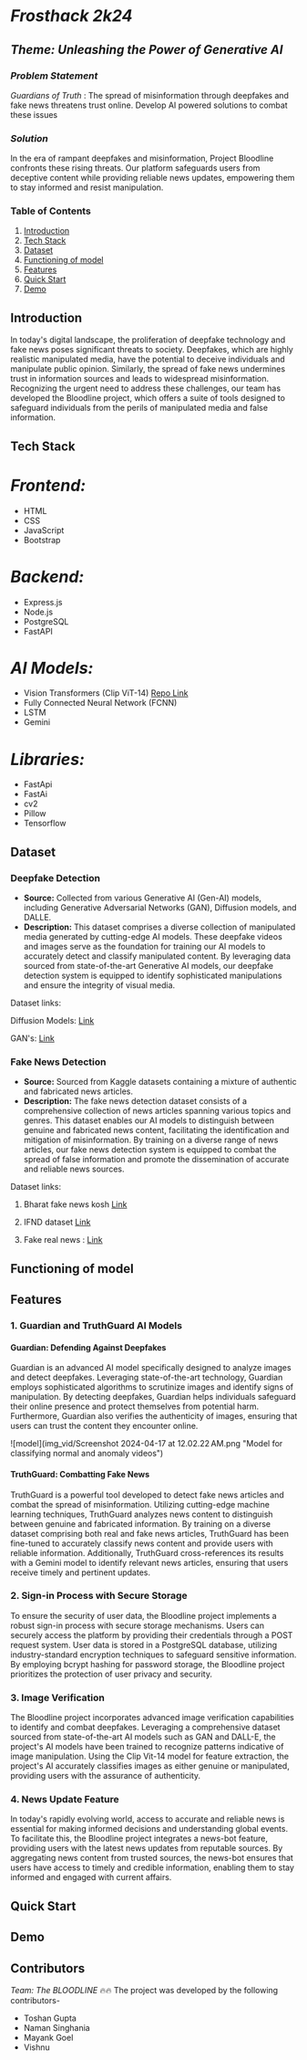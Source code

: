 # *Frosthack 2k24*

## *Theme: Unleashing the Power of Generative AI*

### *Problem Statement*
*Guardians of Truth* : The spread of misinformation through deepfakes and fake news threatens trust online. Develop AI powered solutions to combat these issues

### *Solution*
In the era of rampant deepfakes and misinformation, Project Bloodline confronts these rising threats. Our platform safeguards users from deceptive content while providing reliable news updates, empowering them to stay informed and resist manipulation. 


### Table of Contents
1. [Introduction](#introduction)
2. [Tech Stack](#tech-stack)
3. [Dataset](#dataset)
4. [Functioning of model](#functioning-of-model)
5. [Features](#features)
6. [Quick Start](#quick-start)
7. [Demo](#demo)


## Introduction

In today's digital landscape, the proliferation of deepfake technology and fake news poses significant threats to society. Deepfakes, which are highly realistic manipulated media, have the potential to deceive individuals and manipulate public opinion. Similarly, the spread of fake news undermines trust in information sources and leads to widespread misinformation. Recognizing the urgent need to address these challenges, our team has developed the Bloodline project, which offers a suite of tools designed to safeguard individuals from the perils of manipulated media and false information.


## Tech Stack

# *Frontend:* 
  - HTML 
  - CSS
  - JavaScript
  - Bootstrap
# *Backend:*
  - Express.js
  - Node.js
  - PostgreSQL
  - FastAPI 
# *AI Models:*
  - Vision Transformers (Clip ViT-14) [Repo Link](https://github.com/openai/CLIP.git)
  - Fully Connected Neural Network (FCNN)
  - LSTM
  - Gemini
# *Libraries:*
  - FastApi
  - FastAi
  - cv2
  - Pillow
  - Tensorflow


## Dataset

### Deepfake Detection
- **Source:** Collected from various Generative AI (Gen-AI) models, including Generative Adversarial Networks (GAN), Diffusion models, and DALLE.
- **Description:** This dataset comprises a diverse collection of manipulated media generated by cutting-edge AI models. These deepfake videos and images serve as the foundation for training our AI models to accurately detect and classify manipulated content. By leveraging data sourced from state-of-the-art Generative AI models, our deepfake detection system is equipped to identify sophisticated manipulations and ensure the integrity of visual media.

Dataset links:

Diffusion Models: [Link](https://drive.google.com/file/d/1FXlGIRh_Ud3cScMgSVDbEWmPDmjcrm1t/view)

GAN's: [Link](https://drive.google.com/file/d/1z_fD3UKgWQyOTZIBbYSaQ-hz4AzUrLC1/view)

### Fake News Detection
- **Source:** Sourced from Kaggle datasets containing a mixture of authentic and fabricated news articles.
- **Description:** The fake news detection dataset consists of a comprehensive collection of news articles spanning various topics and genres. This dataset enables our AI models to distinguish between genuine and fabricated news content, facilitating the identification and mitigation of misinformation. By training on a diverse range of news articles, our fake news detection system is equipped to combat the spread of false information and promote the dissemination of accurate and reliable news sources.
 
Dataset links:

1. Bharat fake news kosh [Link](https://www.kaggle.com/datasets/man2191989/bharatfakenewskosh)

2. IFND dataset [Link](https://www.kaggle.com/datasets/sonalgarg174/ifnd-dataset)

3. Fake real news : [Link](https://www.kaggle.com/datasets/imbikramsaha/fake-real-news)




## **Functioning of model**




## Features

### 1. Guardian and TruthGuard AI Models

#### Guardian: Defending Against Deepfakes
Guardian is an advanced AI model specifically designed to analyze images and detect deepfakes. Leveraging state-of-the-art technology, Guardian employs sophisticated algorithms to scrutinize images and identify signs of manipulation. By detecting deepfakes, Guardian helps individuals safeguard their online presence and protect themselves from potential harm. Furthermore, Guardian also verifies the authenticity of images, ensuring that users can trust the content they encounter online.


![model](img_vid/Screenshot 2024-04-17 at 12.02.22 AM.png "Model for classifying normal and anomaly videos")




#### TruthGuard: Combatting Fake News
TruthGuard is a powerful tool developed to detect fake news articles and combat the spread of misinformation. Utilizing cutting-edge machine learning techniques, TruthGuard analyzes news content to distinguish between genuine and fabricated information. By training on a diverse dataset comprising both real and fake news articles, TruthGuard has been fine-tuned to accurately classify news content and provide users with reliable information. Additionally, TruthGuard cross-references its results with a Gemini model to identify relevant news articles, ensuring that users receive timely and pertinent updates.


### 2. Sign-in Process with Secure Storage

To ensure the security of user data, the Bloodline project implements a robust sign-in process with secure storage mechanisms. Users can securely access the platform by providing their credentials through a POST request system. User data is stored in a PostgreSQL database, utilizing industry-standard encryption techniques to safeguard sensitive information. By employing bcrypt hashing for password storage, the Bloodline project prioritizes the protection of user privacy and security.

### 3. Image Verification

The Bloodline project incorporates advanced image verification capabilities to identify and combat deepfakes. Leveraging a comprehensive dataset sourced from state-of-the-art AI models such as GAN and DALL-E, the project's AI models have been trained to recognize patterns indicative of image manipulation. Using the Clip Vit-14 model for feature extraction, the project's AI accurately classifies images as either genuine or manipulated, providing users with the assurance of authenticity.

### 4. News Update Feature

In today's rapidly evolving world, access to accurate and reliable news is essential for making informed decisions and understanding global events. To facilitate this, the Bloodline project integrates a news-bot feature, providing users with the latest news updates from reputable sources. By aggregating news content from trusted sources, the news-bot ensures that users have access to timely and credible information, enabling them to stay informed and engaged with current affairs.



## Quick Start



## Demo


## Contributors
*Team: The BLOODLINE* 🔥🔥
The project was developed by the following contributors-
  - Toshan Gupta
  - Naman Singhania
  - Mayank Goel
  - Vishnu

